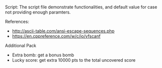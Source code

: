 Script:
The script file demonstrate functionalities, and default value for case not providing enough paramters.

References:
- http://ascii-table.com/ansi-escape-sequences.php
- https://en.cppreference.com/w/c/io/vfscanf

Additional Pack
- Extra bomb: get a bonus bomb
- Lucky score: get extra 10000 pts to the total uncovered score